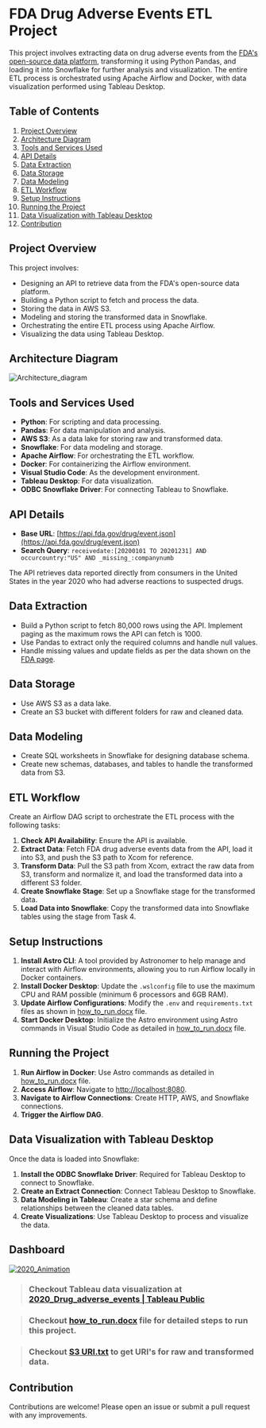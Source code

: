 # FDA Drug Adverse Events ETL Project

This project involves extracting data on drug adverse events from the [FDA's open-source data platform](https://open.fda.gov/), transforming it using Python Pandas, and loading it into Snowflake for further analysis and visualization. The entire ETL process is orchestrated using Apache Airflow and Docker, with data visualization performed using Tableau Desktop.

## Table of Contents

1. [Project Overview](#project-overview)
2. [Architecture Diagram](#architecture-diagram)
3. [Tools and Services Used](#tools-and-services-used)
4. [API Details](#api-details)
5. [Data Extraction](#data-extraction)
6. [Data Storage](#data-storage)
7. [Data Modeling](#data-modeling)
8. [ETL Workflow](#etl-workflow)
9. [Setup Instructions](#setup-instructions)
10. [Running the Project](#running-the-project)
11. [Data Visualization with Tableau Desktop](#data-visualization-with-tableau-desktop)
12. [Contribution](#contribution)

## Project Overview

This project involves:

- Designing an API to retrieve data from the FDA's open-source data platform.
- Building a Python script to fetch and process the data.
- Storing the data in AWS S3.
- Modeling and storing the transformed data in Snowflake.
- Orchestrating the entire ETL process using Apache Airflow.
- Visualizing the data using Tableau Desktop.

## Architecture Diagram

![Architecture_diagram](https://github.com/ravishankar324/FDA-Drug-Adverse-events-ETL-Project/assets/131810013/cdad42f3-676b-43db-a2ed-2e240e5f93c9)


## Tools and Services Used

- **Python**: For scripting and data processing.
- **Pandas**: For data manipulation and analysis.
- **AWS S3**: As a data lake for storing raw and transformed data.
- **Snowflake**: For data modeling and storage.
- **Apache Airflow**: For orchestrating the ETL workflow.
- **Docker**: For containerizing the Airflow environment.
- **Visual Studio Code**: As the development environment.
- **Tableau Desktop**: For data visualization.
- **ODBC Snowflake Driver**: For connecting Tableau to Snowflake.

## API Details

- **Base URL**: [https://api.fda.gov/drug/event.json](https://api.fda.gov/drug/event.json)
- **Search Query**: `receivedate:[20200101 TO 20201231] AND occurcountry:"US" AND _missing_:companynumb`

The API retrieves data reported directly from consumers in the United States in the year 2020 who had adverse reactions to suspected drugs.

## Data Extraction

- Build a Python script to fetch 80,000 rows using the API. Implement paging as the maximum rows the API can fetch is 1000.
- Use Pandas to extract only the required columns and handle null values.
- Handle missing values and update fields as per the data shown on the [FDA page](https://open.fda.gov/apis/drug/event/).

## Data Storage

- Use AWS S3 as a data lake.
- Create an S3 bucket with different folders for raw and cleaned data.

## Data Modeling

- Create SQL worksheets in Snowflake for designing database schema.
- Create new schemas, databases, and tables to handle the transformed data from S3.

## ETL Workflow

Create an Airflow DAG script to orchestrate the ETL process with the following tasks:

1. **Check API Availability**: Ensure the API is available.
2. **Extract Data**: Fetch FDA drug adverse events data from the API, load it into S3, and push the S3 path to Xcom for reference.
3. **Transform Data**: Pull the S3 path from Xcom, extract the raw data from S3, transform and normalize it, and load the transformed data into a different S3 folder.
4. **Create Snowflake Stage**: Set up a Snowflake stage for the transformed data.
5. **Load Data into Snowflake**: Copy the transformed data into Snowflake tables using the stage from Task 4.

## Setup Instructions

1. **Install Astro CLI**: A tool provided by Astronomer to help manage and interact with Airflow environments, allowing you to run Airflow locally in Docker containers.
2. **Install Docker Desktop**: Update the `.wslconfig` file to use the maximum CPU and RAM possible (minimum 6 processors and 6GB RAM).
3. **Update Airflow Configurations**: Modify the `.env` and `requirements.txt` files as shown in [how_to_run.docx](https://github.com/ravishankar324/FDA-Drug-Adverse-events-ETL-Project/blob/master/How_To_Run.docx) file.
4. **Start Docker Desktop**: Initialize the Astro environment using Astro commands in Visual Studio Code as detailed in [how_to_run.docx](https://github.com/ravishankar324/FDA-Drug-Adverse-events-ETL-Project/blob/master/How_To_Run.docx) file.

## Running the Project

1. **Run Airflow in Docker**: Use Astro commands as detailed in [how_to_run.docx](https://github.com/ravishankar324/FDA-Drug-Adverse-events-ETL-Project/blob/master/How_To_Run.docx) file.
2. **Access Airflow**: Navigate to [http://localhost:8080](http://localhost:8080).
3. **Navigate to Airflow Connections**: Create HTTP, AWS, and Snowflake connections.
4. **Trigger the Airflow DAG**.

## Data Visualization with Tableau Desktop

Once the data is loaded into Snowflake:

1. **Install the ODBC Snowflake Driver**: Required for Tableau Desktop to connect to Snowflake.
2. **Create an Extract Connection**: Connect Tableau Desktop to Snowflake.
3. **Data Modeling in Tableau**: Create a star schema and define relationships between the cleaned data tables.
4. **Create Visualizations**: Use Tableau Desktop to process and visualize the data.

## Dashboard
[![2020_Animation](https://github.com/user-attachments/assets/4604de80-adfe-42b6-8a63-a673257cdb1d)
](https://public.tableau.com/app/profile/ravi.shankar.p.r/viz/youtube_data_metrics/Dashboard3)

> ### Checkout Tableau data visualization at [2020_Drug_adverse_events \| Tableau Public](https://public.tableau.com/app/profile/ravi.shankar.p.r/viz/2020_Drug_adverse_events/Dashboard3)

> ### Checkout [how_to_run.docx](https://github.com/ravishankar324/FDA-Drug-Adverse-events-ETL-Project/blob/master/How_To_Run.docx) file for detailed steps to run this project.

> ### Checkout [S3 URI.txt](https://github.com/ravishankar324/FDA-Drug-Adverse-events-ETL-Project/blob/master/S3%20URI.txt) to get URI's for raw and transformed data.

## Contribution
Contributions are welcome! Please open an issue or submit a pull request with any improvements.
